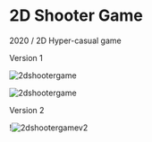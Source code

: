 # 2D Shooter Game
2020 / 2D Hyper-casual game

Version 1

![2dshootergame](https://user-images.githubusercontent.com/22173853/87098938-25c49080-c251-11ea-8cc4-facc66d33e73.png)

![2dshootergame](https://user-images.githubusercontent.com/22173853/87098941-26f5bd80-c251-11ea-8def-3eb86b817e74.gif)

Version 2

!![2dshootergamev2](https://user-images.githubusercontent.com/22173853/87148149-8afe9d00-c2b6-11ea-9119-63f9d6753195.png)

